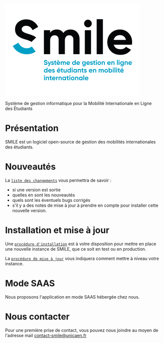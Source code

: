 ![alt smile logo](./assets/logo_smile.png)

Système de gestion informatique pour la Mobilité Internationale en Ligne des Étudiants

# Présentation

SMILE est un logiciel open-source de gestion des mobilités internationales des étudiants.

# Nouveautés

La [`liste des changements`](CHANGELOG.md) vous permettra de savoir : 
- si une version est sortie
- quelles en sont les nouveautés
- quels sont les éventuels bugs corrigés
- s'il y a des notes de mise à jour à prendre en compte pour installer cette nouvelle version.

# Installation et mise à jour

Une [`procédure d'installation`](INSTALL.md) est à votre disposition pour mettre en place une nouvelle instance de SMILE, que ce soit en test ou en production.

La [`procédure de mise à jour`](UPDATE.md) vous indiquera comment mettre à niveau votre instance.  


# Mode SAAS  

Nous proposons l'application en mode SAAS hébergée chez nous.

# Nous contacter

Pour une première prise de contact, vous pouvez nous joindre au moyen de l'adresse mail contact-smile@unicaen.fr